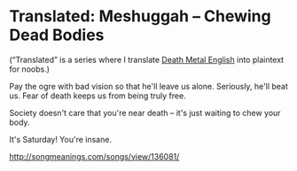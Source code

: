 # Translated: Meshuggah – Chewing Dead Bodies

(“Translated” is a series where I translate [Death Metal English](http://www.invisibleoranges.com/2013/11/death-metal-english/) into plaintext for noobs.)

Pay the ogre with bad vision so that he'll leave us alone. Seriously, he'll beat us. Fear of death keeps us from being truly free.

Society doesn't care that you're near death – it's just waiting to chew your body.

It's Saturday! You're insane.

http://songmeanings.com/songs/view/136081/